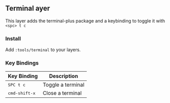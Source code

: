 ## Terminal ayer

This layer adds the terminal-plus package and a keybinding to toggle it with `<spc> t c`

### Install

Add `:tools/terminal` to your layers.

### Key Bindings

| Key Binding          | Description
|----------------------|------------------
| <kbd> SPC t c </kbd> | Toggle a terminal
|<kbd>cmd-shift-x</kbd>| Close a terminal
